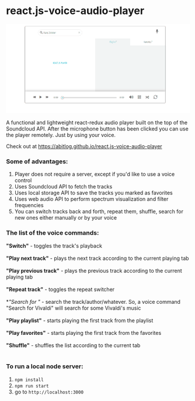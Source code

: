 # react.js-voice-audio-player

![alt tag](demo.gif)

 A functional and lightweight react-redux audio player built on the top of the Soundcloud API. After the microphone button has been clicked you can use the player remotely. Just by using your voice.
 
Check out at https://abitlog.github.io/react.js-voice-audio-player

### Some of advantages:
1. Player does not require a server, except if you'd like to use a voice control
2. Uses Soundcloud API to fetch the tracks
3. Uses local storage API to save the tracks you marked as favorites
4. Uses web audio API to perform spectrum visualization and filter frequencies
5. You can switch tracks back and forth, repeat them, shuffle, search for new ones either manually or by your voice

### The list of the voice commands:
**"Switch"** - toggles the track's playback <br><br>
**"Play next track"** - plays the next track according to the current playing tab <br><br>
**"Play previous track"** - plays the previous track according to the current playing tab <br><br>
**"Repeat track"** - toggles the repeat switcher <br><br>
**"Search for *"** - search the track/author/whatever. So, a voice command "Search for Vivaldi" will search for some Vivaldi's music <br><br>
**"Play playlist"** - starts playing the first track from the playlist <br><br>
**"Play favorites"** - starts playing the first track from the favorites <br><br>
**"Shuffle"** - shuffles the list according to the current tab <br><br>

### To run a local node server: 
1. `npm install`
2. `npm run start`
3. go to `http://localhost:3000`

